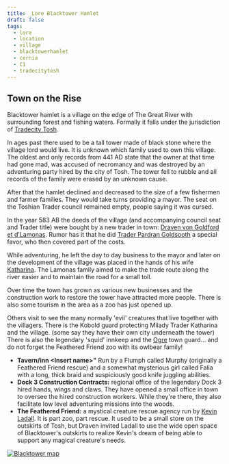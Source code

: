 ```yaml
---
title: _Lore Blacktower Hamlet
draft: false
tags:
  - lore
  - location
  - village
  - blacktowerhamlet
  - cernia
  - C1
  - tradecitytosh
---
```

## Town on the Rise
Blacktower hamlet is a village on the edge of The Great River with surrounding forest and fishing waters. Formally it falls under the jurisdiction of [Tradecity Tosh](../Tradecity%20Tosh/_Lore_Tradecity_Tosh.md).

In ages past there used to be a tall tower made of black stone where the village lord would live. It is unknown which family used to own this village. The oldest and only records from 441 AD state that the owner at that time had gone mad, was accused of necromancy and was destroyed by an adventuring party hired by the city of Tosh. The tower fell to rubble and all records of the family were erased by an unknown cause.

After that the hamlet declined and decreased to the size of a few fishermen and farmer families. They would take turns providing a mayor. The seat on the Toshian Trader council remained empty, people saying it was cursed.

In the year 583 AB the deeds of the village (and accompanying council seat and Trader title) were bought by a new trader in town: [Draven von Goldford et d'Lamonas](../../_Player%20Characters/PC_Draven%20von%20Goldford%20et%20dLamonas.md). Rumor has it that he did [Trader Pardran Goldsooth](../Tradecity%20Tosh/P_Pardran%20Goldsooth.md) a special favor, who then covered part of the costs.

While adventuring, he left the day to day business to the mayor and later on the development of the village was placed in the hands of his wife [Katharina](../Blacktower%20Hamlet/P_Katharina%20von%20Goldford%20et%20dLamonas.md). The Lamonas family aimed to make the trade route along the river easier and to maintain the road for a small toll.

Over time the town has grown as various new businesses and the construction work to restore the tower have attracted more people. There is also some tourism in the area as a zoo has just opened up. 

Others visit to see the many normally 'evil' creatures that live together with the villagers. There is the Kobold guard protecting Milady Trader Katharina and the village. (some say they have their own city underneath the tower) There is also the legendary 'squid' innkeep and the [Ogre](../Blacktower%20Hamlet/P_Git.md) town guard... and do not forget the Feathered Friend zoo with its owlbear family!

- **Tavern/inn \<Insert name\>"** Run by a Flumph called Murphy (originally a Feathered Friend rescue) and a somewhat mysterious girl called Falia with a long, thick braid and suspiciously good knife juggling abilities.
- **Dock 3 Construction Contracts:** regional office of the legendary Dock 3 hired hands, wings and claws. They have opened a small office in town to oversee the hired construction workers. While they're there, they also facilitate low level adventuring missions into the woods.
- **The Feathered Friend:** a mystical creature rescue agency run by [Kevin Ladall](P_Kevin%20Ladall). It is part zoo, part rescue. It used to be a small store on the outskirts of Tosh, but Draven invited Ladall to use the wide open space of Blacktower's outskirts to realize Kevin's dream of being able to support any magical creature's needs. 

[![Blacktower map](../Blacktower%20Hamlet/M_BlacktowerCurrent.png)](../Blacktower%20Hamlet/M_BlacktowerCurrent.png)

